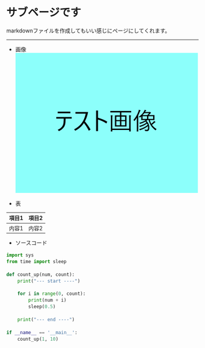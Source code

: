 # サブページです
markdownファイルを作成してもいい感じにページにしてくれます。
- - -

- 画像
![](./img/test.png)

- 表

|項目1|項目2|
|---|---|
|内容1|内容2|

- ソースコード
~~~python
import sys
from time import sleep

def count_up(num, count):
    print("--- start ----")

    for i in range(0, count):
        print(num + i)
        sleep(0.5)

    print("--- end ----")

if __name__ == '__main__':
    count_up(1, 10)
~~~~